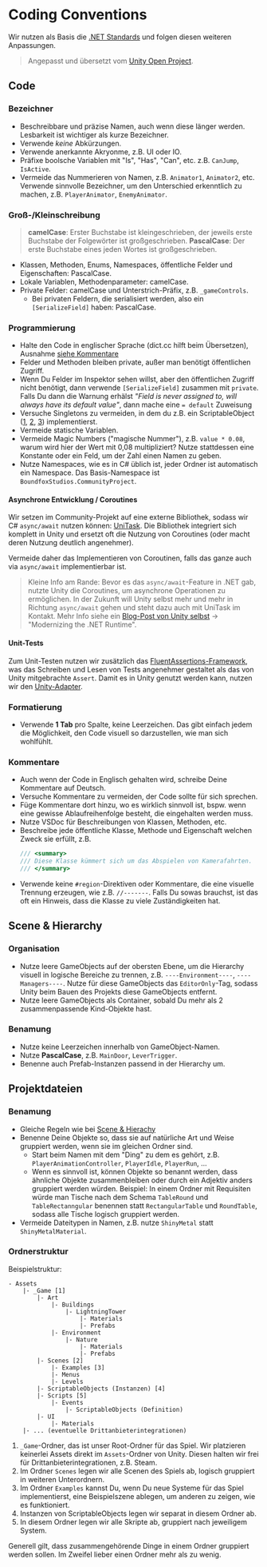 # Coding Conventions

Wir nutzen als Basis die [.NET Standards](https://docs.microsoft.com/en-us/dotnet/standard/design-guidelines/names-of-type-members) und folgen diesen weiteren Anpassungen.

> Angepasst und übersetzt vom [Unity Open Project](https://docs.google.com/document/d/1-eUWZ0lWREFu5iH-ggofwnixDDQqalOoT4Yc0NpWR3k/edit).

## Code

### Bezeichner

* Beschreibbare und präzise Namen, auch wenn diese länger werden. Lesbarkeit ist wichtiger als kurze Bezeichner.
* Verwende _keine_ Abkürzungen.
* Verwende anerkannte Akryonme, z.B. UI oder IO.
* Präfixe boolsche Variablen mit "Is", "Has", "Can", etc. z.B. `CanJump`, `IsActive`.
* Vermeide das Nummerieren von Namen, z.B. `Animator1`, `Animator2`, etc. Verwende sinnvolle Bezeichner, um den Unterschied erkenntlich zu machen, z.B. `PlayerAnimator`, `EnemyAnimator`.

### Groß-/Kleinschreibung

> **camelCase**: Erster Buchstabe ist kleingeschrieben, der jeweils erste Buchstabe der Folgewörter ist großgeschrieben.
> **PascalCase**: Der erste Buchstabe eines jeden Wortes ist großgeschrieben.

* Klassen, Methoden, Enums, Namespaces, öffentliche Felder und Eigenschaften: PascalCase.
* Lokale Variablen, Methodenparameter: camelCase.
* Private Felder: camelCase und Unterstrich-Präfix, z.B. `_gameControls`.
  * Bei privaten Feldern, die serialisiert werden, also ein `[SerializeField]` haben: PascalCase.

### Programmierung

* Halte den Code in englischer Sprache (dict.cc hilft beim Übersetzen), Ausnahme [siehe Kommentare](#kommentare)
* Felder und Methoden bleiben private, außer man benötigt öffentlichen Zugriff.
* Wenn Du Felder im Inspektor sehen willst, aber den öffentlichen Zugriff nicht benötigt, dann verwende `[SerializeField]` zusammen mit `private`.
  Falls Du dann die Warnung erhälst _"Field is never assigned to, will always have its default value"_, dann mache eine `= default` Zuweisung
* Versuche Singletons zu vermeiden, in dem du z.B. ein ScriptableObject ([1](https://www.youtube.com/watch?v=TjTL-MXPnbo), [2](https://www.youtube.com/watch?v=qqzZZfgtQyU), [3](https://www.youtube.com/watch?v=QkVpYHc1s60)) implementierst.
* Vermeide statische Variablen.
* Vermeide Magic Numbers ("magische Nummer"), z.B. `value * 0.08`, warum wird hier der Wert mit 0,08 multipliziert? Nutze stattdessen eine Konstante oder ein Feld, um der Zahl einen Namen zu geben.
* Nutze Namespaces, wie es in C# üblich ist, jeder Ordner ist automatisch ein Namespace. Das Basis-Namespace ist `BoundfoxStudios.CommunityProject`.

#### Asynchrone Entwicklung / Coroutines

Wir setzen im Community-Projekt auf eine externe Bibliothek, sodass wir C# `async/await` nutzen können: [UniTask](https://github.com/Cysharp/UniTask).
Die Bibliothek integriert sich komplett in Unity und ersetzt oft die Nutzung von Coroutines (oder macht deren Nutzung deutlich angenehmer).

Vermeide daher das Implementieren von Coroutinen, falls das ganze auch via `async/await` implementierbar ist.

> Kleine Info am Rande: Bevor es das `async/await`-Feature in .NET gab, nutzte Unity die Coroutines, um asynchrone Operationen zu ermöglichen.
> In der Zukunft will Unity selbst mehr und mehr in Richtung `async/await` gehen und steht dazu auch mit UniTask im Kontakt.
> Mehr Info siehe ein [Blog-Post von Unity selbst](https://blog.unity.com/technology/unity-and-net-whats-next) -> "Modernizing the .NET Runtime".

#### Unit-Tests

Zum Unit-Testen nutzen wir zusätzlich das [FluentAssertions-Framework](https://fluentassertions.com), was das Schreiben und Lesen von Tests angenehmer gestaltet als das von Unity mitgebrachte `Assert`.
Damit es in Unity genutzt werden kann, nutzen wir den [Unity-Adapter](https://github.com/BoundfoxStudios/fluentassertions-unity).

### Formatierung

* Verwende **1 Tab** pro Spalte, keine Leerzeichen.
  Das gibt einfach jedem die Möglichkeit, den Code visuell so darzustellen, wie man sich wohlfühlt.

### Kommentare

* Auch wenn der Code in Englisch gehalten wird, schreibe Deine Kommentare auf Deutsch.
* Versuche Kommentare zu vermeiden, der Code sollte für sich sprechen. 
* Füge Kommentare dort hinzu, wo es wirklich sinnvoll ist, bspw. wenn eine gewisse Ablaufreihenfolge besteht, die eingehalten werden muss.
* Nutze VSDoc für Beschreibungen von Klassen, Methoden, etc.
* Beschreibe jede öffentliche Klasse, Methode und Eigenschaft welchen Zweck sie erfüllt, z.B.
  ```csharp
  /// <summary>
  /// Diese Klasse kümmert sich um das Abspielen von Kamerafahrten.
  /// </summary>
  ```
* Verwende keine `#region`-Direktiven oder Kommentare, die eine visuelle Trennung erzeugen, wie z.B. `//-------`.
  Falls Du sowas brauchst, ist das oft ein Hinweis, dass die Klasse zu viele Zuständigkeiten hat.

## Scene & Hierarchy

### Organisation

* Nutze leere GameObjects auf der obersten Ebene, um die Hierarchy visuell in logische Bereiche zu trennen, z.B. `----Environment----`, `----Managers----`. 
  Nutze für diese GameObjects das `EditorOnly`-Tag, sodass Unity beim Bauen des Projekts diese GameObjects entfernt.
* Nutze leere GameObjects als Container, sobald Du mehr als 2 zusammenpassende Kind-Objekte hast.

### Benamung

* Nutze keine Leerzeichen innerhalb von GameObject-Namen.
* Nutze **PascalCase**, z.B. `MainDoor`, `LeverTrigger`.
* Benenne auch Prefab-Instanzen passend in der Hierarchy um.

## Projektdateien

### Benamung

* Gleiche Regeln wie bei [Scene & Hierachy](#scene--hierarchy)
* Benenne Deine Objekte so, dass sie auf natürliche Art und Weise gruppiert werden, wenn sie im gleichen Ordner sind.
  * Start beim Namen mit dem "Ding" zu dem es gehört, z.B. `PlayerAnimationController`, `PlayerIdle`, `PlayerRun`, ...
  * Wenn es sinnvoll ist, können Objekte so benannt werden, dass ähnliche Objekte zusammenbleiben oder durch ein Adjektiv anders gruppiert werden würden. Beispiel: In einem Ordner mit Requisiten würde man Tische nach dem Schema `TableRound` und `TableRectanngular` benennen statt `RectangularTable` und `RoundTable`, sodass alle Tische logisch gruppiert werden.
* Vermeide Dateitypen in Namen, z.B. nutze `ShinyMetal` statt `ShinyMetalMaterial`.

### Ordnerstruktur

Beispielstruktur:

```
- Assets
    |- _Game [1]
        |- Art
            |- Buildings
                |- LightningTower
                    |- Materials
                    |- Prefabs
            |- Environment
                |- Nature
                    |- Materials
                    |- Prefabs
        |- Scenes [2]
            |- Examples [3]
            |- Menus
            |- Levels
        |- ScriptableObjects (Instanzen) [4]
        |- Scripts [5]
            |- Events
                |- ScriptableObjects (Definition)
        |- UI
            |- Materials
    |- ... (eventuelle Drittanbieterintegrationen)
```

1. `_Game`-Ordner, das ist unser Root-Ordner für das Spiel. Wir platzieren keinerlei Assets direkt im `Assets`-Ordner von Unity. Diesen halten wir frei für Drittanbieterintegrationen, z.B. Steam.
2. Im Ordner `Scenes` legen wir alle Scenen des Spiels ab, logisch gruppiert in weiteren Unterordnern.
3. Im Ordner `Examples` kannst Du, wenn Du neue Systeme für das Spiel implementierst, eine Beispielszene ablegen, um anderen zu zeigen, wie es funktioniert.
4. Instanzen von ScriptableObjects legen wir separat in diesem Ordner ab.
5. In diesem Ordner legen wir alle Skripte ab, gruppiert nach jeweiligem System. 

Generell gilt, dass zusammengehörende Dinge in einem Ordner gruppiert werden sollen. Im Zweifel lieber einen Ordner mehr als zu wenig. 